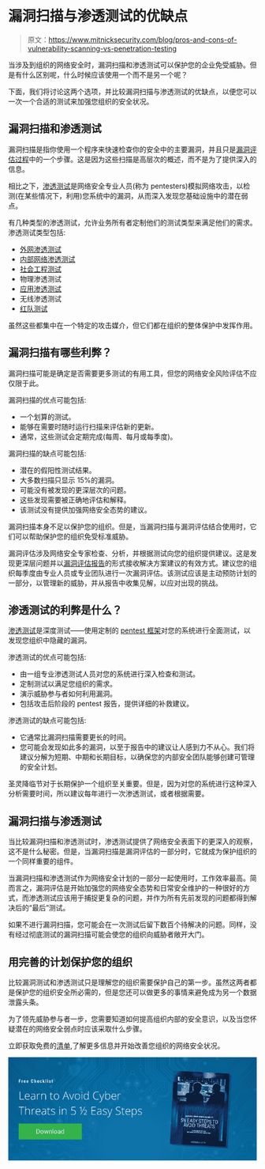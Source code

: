 # 漏洞扫描与渗透测试的优缺点

> 原文：<https://www.mitnicksecurity.com/blog/pros-and-cons-of-vulnerability-scanning-vs-penetration-testing>

当涉及到组织的网络安全时，漏洞扫描和渗透测试可以保护您的企业免受威胁。但是有什么区别呢，什么时候应该使用一个而不是另一个呢？

下面，我们将讨论这两个选项，并比较漏洞扫描与渗透测试的优缺点，以便您可以一次一个合适的测试来加强您组织的安全状况。

## 漏洞扫描和渗透测试

漏洞扫描是指你使用一个程序来快速检查你的安全中的主要漏洞，并且只是[漏洞评估过程](/blog/what-is-included-in-a-vulnerability-assessment-report)中的一个步骤。这是因为这些扫描是高层次的概述，而不是为了提供深入的信息。

相比之下，[渗透测试](/penetration-testing)是网络安全专业人员(称为 pentesters)模拟网络攻击，以检测(在某些情况下，利用)您系统中的漏洞，从而深入发现您基础设施中的潜在弱点。

有几种类型的渗透测试，允许业务所有者定制他们的测试类型来满足他们的需求。渗透测试类型包括:

*   [外网渗透测试](/external-network-pentesting)
*   [内部网络渗透测试](/penetration-testing)
*   [社会工程测试](/social-engineering-strength-testing)
*   物理渗透测试
*   [应用渗透测试](/web-application-pentesting)
*   无线渗透测试
*   [红队测试](/red-team-pentesting)

虽然这些都集中在一个特定的攻击媒介，但它们都在组织的整体保护中发挥作用。

## 漏洞扫描有哪些利弊？

漏洞扫描可能是确定是否需要更多测试的有用工具，但您的网络安全风险评估不应仅限于此。

漏洞扫描的优点可能包括:

*   一个划算的测试。
*   能够在需要时随时运行扫描来评估新的更新。
*   通常，这些测试会定期完成(每周、每月或每季度)。

漏洞扫描的缺点可能包括:

*   潜在的假阳性测试结果。
*   大多数扫描只显示 15%的漏洞。
*   可能没有被发现的更深层次的问题。
*   这些发现需要被正确地评估和解释。
*   该测试没有提供加强网络安全态势的建议。

漏洞扫描本身不足以保护您的组织。但是，当漏洞扫描与漏洞评估结合使用时，它们可以帮助保护您的组织免受标准威胁。

漏洞评估涉及网络安全专家检查、分析，并根据测试向您的组织提供建议。这是发现更深层问题并以[漏洞评估报告](/blog/what-is-included-in-a-vulnerability-assessment-report)的形式接收解决方案建议的有效方式。建议您的组织每季度由专业人员或专业团队进行一次漏洞评估。该测试应该是主动预防计划的一部分，以管理新的威胁，并从报告中收集见解，以应对出现的挑战。

## 渗透测试的利弊是什么？

[渗透测试](/blog/understanding-the-6-main-types-of-penetration-testing)是深度测试——使用定制的 [pentest 框架](/blog/what-is-a-pentest-framework)对您的系统进行全面测试，以发现您组织中隐藏的漏洞。

渗透测试的优点可能包括:

*   由一组专业渗透测试人员对您的系统进行深入检查和测试。
*   定制测试以满足您组织的需求。
*   演示威胁参与者如何利用漏洞。
*   包括攻击后阶段的 pentest 报告，提供详细的补救建议。

渗透测试的缺点可能包括:

*   它通常比漏洞扫描需要更长的时间。
*   您可能会发现如此多的漏洞，以至于报告中的建议让人感到力不从心。我们将建议分解为短期、中期和长期目标，以确保您的内部安全团队能够创建可管理的安全计划。

圣灵降临节对于长期保护一个组织至关重要。但是，因为对您的系统进行这种深入分析需要时间，所以建议每年进行一次渗透测试，或者根据需要。

## 漏洞扫描与渗透测试

当比较漏洞扫描和渗透测试时，渗透测试提供了网络安全表面下的更深入的观察，这不是什么秘密。但是，当漏洞扫描是漏洞评估的一部分时，它就成为保护组织的一个同样重要的组件。

当漏洞扫描和渗透测试作为网络安全计划的一部分一起使用时，工作效率最高。简而言之，漏洞评估是开始加强您的网络安全态势和日常安全维护的一种很好的方式，而渗透测试应该用于捕捉更复杂的问题，并作为所有先前发现的问题都得到解决后的“最后”测试。

如果不进行漏洞扫描，您可能会在一次测试后留下数百个待解决的问题。同样，没有经过彻底测试的漏洞扫描可能会使您的组织向威胁者敞开大门。

## 用完善的计划保护您的组织

比较漏洞测试和渗透测试只是理解您的组织需要保护自己的第一步。虽然这两者都是保护您的组织安全所必需的，但是您还可以做更多的事情来避免成为另一个数据泄露头条。

为了领先威胁参与者一步，您需要知道如何提高组织内部的安全意识，以及当您怀疑潜在的网络安全弱点时应该采取什么步骤。

立即获取免费的[清单](/lp-easy-steps-to-avoid-cyber-threats?__hstc=&__hssc=&hsCtaTracking=7f9b1de1-cf7c-4700-8892-cdf9402b32cf%7C74c793f4-d84d-4640-891f-4ee2ec44d8ab),了解更多信息并开始改善您组织的网络安全状况。

[![New call-to-action](img/95ee2efaa0b0e1050f47338da41f7869.png)](https://cta-redirect.hubspot.com/cta/redirect/3875471/7f9b1de1-cf7c-4700-8892-cdf9402b32cf)